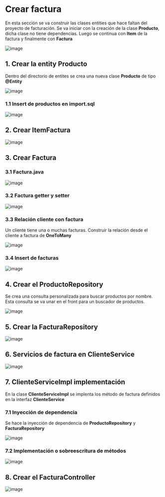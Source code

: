 # Crear factura

En esta sección se va construir las clases entities que hace faltan del proyecto de facturación. Se va iniciar con la creación de la clase **Producto**, dicha clase no tiene dependencias. Luego se continua con **Item** de la factura y finalmente con **Factura**

![image](https://github.com/crodrigr/spring-boot-angular-confenalco/assets/31961588/6dcd9c12-46d1-4ed9-b069-ef82de2e23d1)

## 1. Crear la entity Producto

Dentro del directorio de entites se crea una nueva clase **Producto** de tipo **@Entity**

![image](https://github.com/crodrigr/spring-boot-angular-confenalco/assets/31961588/c0e981ce-af6b-4e67-8eb6-2df56325d6f0)

### 1.1 Insert de productos en import.sql

![image](https://github.com/crodrigr/spring-boot-angular-confenalco/assets/31961588/6acbf681-fc80-4090-b228-ac3f2a0e94c0)

## 2. Crear ItemFactura 

![image](https://github.com/crodrigr/spring-boot-angular-confenalco/assets/31961588/398bf97f-d446-4460-b647-1f85c56e244b)

## 3. Crear Factura

### 3.1 Factura.java
![image](https://github.com/crodrigr/spring-boot-angular-confenalco/assets/31961588/30b389ac-b526-40cc-a6e5-8df33ba797c3)

### 3.2 Factura getter y setter
![image](https://github.com/crodrigr/spring-boot-angular-confenalco/assets/31961588/48eb4a0e-e11a-45b2-9b49-fd7ba8d676e8)

### 3.3 Relación cliente con factura

Un cliente tiene una o muchas facturas. Construir la relación desde el cliente a factura de **OneToMany**

![image](https://github.com/crodrigr/spring-boot-angular-confenalco/assets/31961588/9e7a73a5-7225-46ae-8093-ca8df06aaad3)

### 3.4 Insert de facturas

![image](https://github.com/crodrigr/spring-boot-angular-confenalco/assets/31961588/9d376c64-8937-4a4e-9ab5-5e55904ece65)

## 4. Crear el ProductoRepository

Se crea una consulta personalizada para buscar productos por nombre. Esta consulta se va unar en el front para un buscador de productos. 

![image](https://github.com/crodrigr/spring-boot-angular-confenalco/assets/31961588/89434e80-0088-40ad-aef3-33b06ec1bfa6)

## 5. Crear la FacturaRepository

![image](https://github.com/crodrigr/spring-boot-angular-confenalco/assets/31961588/e8dc2f4c-d43b-4d1a-b18a-5c61d7ff22b8)

## 6. Servicios de factura en ClienteService

![image](https://github.com/crodrigr/spring-boot-angular-confenalco/assets/31961588/bfc81453-dc74-44ca-be88-2cf1c3dd6682)

## 7. ClienteServiceImpl implementación

En la clase **ClienteServiceImpl** se implenta los método de factura definidos en la interfaz **ClienteService**

### 7.1 Inyección de dependencia

Se hace la inyección de dependencia de **ProductoRepository** y **FacturaRepository**

![image](https://github.com/crodrigr/spring-boot-angular-confenalco/assets/31961588/3b96f31d-7b84-4fa4-b37e-b6603061dfaa)

### 7.2 Implementación o sobreescritura de métodos

![image](https://github.com/crodrigr/spring-boot-angular-confenalco/assets/31961588/52d7930f-a561-4644-9bf8-6edbd2a69492)

## 8. Crear el FacturaController

![image](https://github.com/crodrigr/spring-boot-angular-confenalco/assets/31961588/051f9541-f077-4955-8165-9e4bbc4b0fb0)
